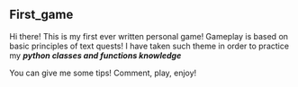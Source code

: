## First_game

Hi there! This is my first ever written personal game! Gameplay is based on basic principles of text quests!
I have taken such theme in order to practice my ***python classes and functions knowledge***

You can give me some tips! Comment, play, enjoy!
